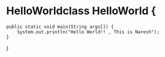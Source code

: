 # HelloWorldclass HelloWorld {
    public static void main(String args[]) {
        System.out.println("Hello World!! , This is Naresh");
    }
}
